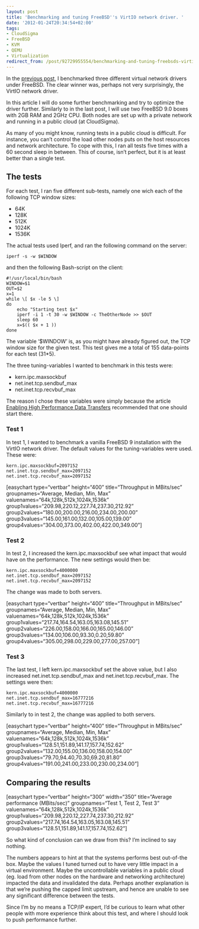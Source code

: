 ```yaml
---
layout: post
title: 'Benchmarking and tuning FreeBSD''s VirtIO network driver. '
date: '2012-01-24T20:34:54+02:00'
tags:
- CloudSigma
- FreeBSD
- KVM
- QEMU
- Virtualization
redirect_from: /post/92729955554/benchmarking-and-tuning-freebsds-virtio-network-driver
---
```

In the [previous post](http://viktorpetersson.com/2012/01/23/benchmarking-virtual-network-drivers-under-freebsd-9/), I benchmarked three different virtual network drivers under FreeBSD. The clear winner was, perhaps not very surprisingly, the VirtIO network driver.

In this article I will do some further benchmarking and try to optimize the driver further. Similarly to in the last post, I will use two FreeBSD 9.0 boxes with 2GB RAM and 2GHz CPU. Both nodes are set up with a private network and running in a public cloud (at CloudSigma).

As many of you might know, running tests in a public cloud is difficult. For instance, you can’t control the load other nodes puts on the host resources and network architecture. To cope with this, I ran all tests five times with a 60 second sleep in between. This of course, isn’t perfect, but it is at least better than a single test.  

The tests
---------

For each test, I ran five different sub-tests, namely one wich each of the following TCP window sizes:

* 64K
* 128K
* 512K
* 1024K
* 1536K

The actual tests used Iperf, and ran the following command on the server:

	iperf -s -w $WINDOW

and then the following Bash-script on the client:

	#!/usr/local/bin/bash
	WINDOW=$1
	OUT=$2
	x=1
	while \[ $x -le 5 \]
	do
		echo "Starting test $x"
		iperf -i 1 -t 30 -w $WINDOW -c TheOtherNode >> $OUT
		sleep 60
		x=$(( $x + 1 ))
	done

The variable ‘$WINDOW’ is, as you might have already figured out, the TCP window size for the given test. This test gives me a total of 155 data-points for each test (31*5).

The three tuning-variables I wanted to benchmark in this tests were:

* kern.ipc.maxsockbuf
* net.inet.tcp.sendbuf_max
* net.inet.tcp.recvbuf_max

The reason I chose these variables were simply because the article [Enabling High Performance Data Transfers](http://www.psc.edu/networking/projects/tcptune/#FreeBSD) recommended that one should start there.

### Test 1

In test 1, I wanted to benchmark a vanilla FreeBSD 9 installation with the VirtIO network driver. The default values for the tuning-variables were used. These were:

	kern.ipc.maxsockbuf=2097152
	net.inet.tcp.sendbuf_max=2097152
	net.inet.tcp.recvbuf_max=2097152

\[easychart type=“vertbar” height=“400” title=“Throughput in MBits/sec” groupnames=“Average, Median, Min, Max” valuenames=“64k,128k,512k,1024k,1536k” group1values=“209.98,220.12,227.74,237.30,212.92” group2values=“180.00,200.00,216.00,234.00,200.00” group3values=“145.00,161.00,132.00,105.00,139.00” group4values=“304.00,373.00,402.00,422.00,349.00”\]

### Test 2

In test 2, I increased the kern.ipc.maxsockbuf see what impact that would have on the performance. The new settings would then be:

	kern.ipc.maxsockbuf=4000000
	net.inet.tcp.sendbuf_max=2097152
	net.inet.tcp.recvbuf_max=2097152

The change was made to both servers.

\[easychart type=“vertbar” height=“400” title=“Throughput in MBits/sec” groupnames=“Average, Median, Min, Max” valuenames=“64k,128k,512k,1024k,1536k” group1values=“217.74,164.54,163.05,163.08,145.51” group2values=“226.00,158.00,166.00,165.00,146.00” group3values=“134.00,106.00,93.30,0.20,59.80” group4values=“305.00,298.00,229.00,277.00,257.00”\]

### Test 3

The last test, I left kern.ipc.maxsockbuf set the above value, but I also increased net.inet.tcp.sendbuf\_max and net.inet.tcp.recvbuf\_max. The settings were then:

	kern.ipc.maxsockbuf=4000000
	net.inet.tcp.sendbuf_max=16777216
	net.inet.tcp.recvbuf_max=16777216

Similarly to in test 2, the change was applied to both servers.

\[easychart type=“vertbar” height=“400” title=“Throughput in MBits/sec” groupnames=“Average, Median, Min, Max” valuenames=“64k,128k,512k,1024k,1536k” group1values=“128.51,151.89,141.17,157.74,152.62” group2values=“132.00,155.00,136.00,158.00,154.00” group3values=“79.70,94.40,70.30,69.20,81.80” group4values=“191.00,241.00,233.00,230.00,234.00”\]

Comparing the results
---------------------

\[easychart type=“vertbar” height=“300” width=“350” title=“Average performance (MBits/sec)” groupnames=“Test 1, Test 2, Test 3” valuenames=“64k,128k,512k,1024k,1536k” group1values=“209.98,220.12,227.74,237.30,212.92” group2values=“217.74,164.54,163.05,163.08,145.51” group3values=“128.51,151.89,141.17,157.74,152.62”\]

So what kind of conclusion can we draw from this? I’m inclined to say nothing.

The numbers appears to hint at that the systems performs best out-of-the box. Maybe the values I tuned turned out to have very little impact in a virtual environment. Maybe the uncontrollable variables in a public cloud (eg. load from other nodes on the hardware and networking architecture) impacted the data and invalidated the data. Perhaps another explanation is that we’re pushing the capped limit upstream, and hence are unable to see any significant difference between the tests.

Since I’m by no means a TCP/IP expert, I’d be curious to learn what other people with more experience think about this test, and where I should look to push performance further.
